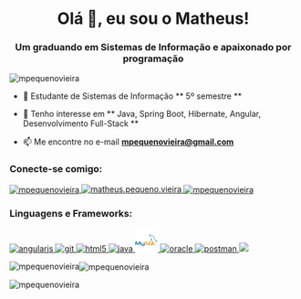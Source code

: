 <h1 align = "center"> Olá 👋, eu sou o Matheus! </h1>
<h3 align = "center"> Um graduando em Sistemas de Informação e apaixonado por programação </h3>

<p align = "left"> <img src = "https://komarev.com/ghpvc/?username=mpequenovieira&label=Profile%20views&color=0e75b6&style=flat" alt = "mpequenovieira" /> </p>

- 🌱 Estudante de Sistemas de Informação ** 5º semestre **

- 💬 Tenho interesse em ** Java, Spring Boot, Hibernate, Angular, Desenvolvimento Full-Stack **

- 📫 Me encontre no e-mail **mpequenovieira@gmail.com**

<h3 align = "left"> Conecte-se comigo: </h3>
<p align = "left">
<a href="https://linkedin.com/in/mpequenovieira" target="blank"> <img align = "center" src = "https://raw.githubusercontent.com/rahuldkjain/github-profile-readme -generator / neutral-icons / src / images / icons / Social / linked-in-alt.svg "alt =" mpequenovieira "height =" 30 "width =" 40 "/> </a>
<a href =" https : //fb.com/matheus.pequeno.vieira "target =" blank "> <img align =" center "src =" https://raw.githubusercontent.com/rahuldkjain/github-profile-readme-generator/neutro -icons / src / images / icons / Social / facebook.svg "alt =" matheus.pequeno.vieira "height =" 30 "width =" 40 "/> </a>
<a href =" https: // instagram .com / mpequenovieira "target =" blank "> <img align = "center" src = "https://raw.githubusercontent.com/rahuldkjain/github-profile-readme-generator/neutral-icons/src/images/icons/Social/instagram.svg" alt = "mpequenovieira" altura = "30" largura = "40" /> </a>
</p>

<h3 align = "left"> Linguagens e Frameworks: </h3>
<p align = "left"> <a href="https://angular.io" target="_blank"> <img src = "https://raw.githubusercontent.com/devicons/devicon/master/icons/ angularjs / angularjs-original-wordmark.svg "alt =" angularjs "width =" 40 "height =" 40 "/> <a href =" https://git-scm.com/ "target =" _blank "> <img src =" https://www.vectorlogo.zone/logos/git-scm/git-scm-icon.svg "alt =" git "width =" 40 "height =" 40 "/> <a href="https://www.w3.org/html/" target="_blank"> <img src = "https://raw.githubusercontent.com/devicons/devicon/master/icons/ html5 / html5-original-wordmark.svg "alt ="html5 "width =" 40 "height =" 40 "/> <a href="https://www.java.com" target="_blank"> <img src =" https: // raw. githubusercontent.com/devicons/devicon/master/icons/java/java-original.svg "alt =" java "width =" 40 "height =" 40 "/> <a href =" https: // www.mysql.com/ "target =" _ blank "> <img src =" https://raw.githubusercontent.com/devicons/devicon/master/icons/mysql/mysql-original-wordmark.svg "alt =" mysql "width =" 40 "height =" 40 "/> <a href="https://www.oracle.com/" target="_blank"> <img src =" https: // raw. githubusercontent.com / devicons / devicon / master / icons / oracle / oracle-original.svg "alt =" oracle "width =" 40 "height =" 40 "/> <a href =" https: // carteiro. com "target =" _ blank "> <img src =" https://www.vectorlogo.zone/logos/getpostman/getpostman-icon.svg "alt =" postman "width =" 40 "height =" 40 "/> <a href="https://spring.io/" target="_blank"> <img src = "https://www.vectorlogo.zone/logos/springio/springio-icon.svg"> </p></a> </p>

<p> <img align = "left" src = "https://github-readme-stats.vercel.app/api/top-langs?username=mpequenovieira&show_icons=true&theme=dark&locale=en&layout=compact" alt = "mpequenovieira" /> </p>

<p> <img align = "center" src = "https://github-readme-stats.vercel.app/api?username=mpequenovieira&show_icons=true&theme=dark&locale=en" alt = " mpequenovieira "/> </p>

<p> <img align =" center "src =" https://github-readme-streak-stats.herokuapp.com/?user=mpequenovieira&theme=dark "alt =" mpequenovieira "/ > </p>
